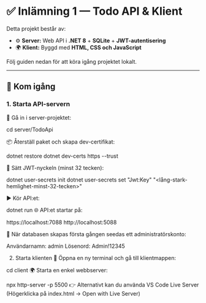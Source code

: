# ✅ Inlämning 1 — Todo API & Klient

Detta projekt består av:  
- ⚙️ **Server:** Web API i **.NET 8** + **SQLite** + **JWT-autentisering**  
- 🌍 **Klient:** Byggd med **HTML, CSS och JavaScript**  

Följ guiden nedan för att köra igång projektet lokalt.  

---

## 🚀 Kom igång

### 1. Starta API-servern

📂 Gå in i server-projektet:

cd server/TodoApi

📦 Återställ paket och skapa dev-certifikat:

dotnet restore
dotnet dev-certs https --trust

🔑 Sätt JWT-nyckeln (minst 32 tecken):

dotnet user-secrets init
dotnet user-secrets set "Jwt:Key" "<lång-stark-hemlighet-minst-32-tecken>"

▶️ Kör API:et:

dotnet run
🌐 API:et startar på:

https://localhost:7088
http://localhost:5088

👤 När databasen skapas första gången seedas ett administratörskonto:

Användarnamn: admin
Lösenord: Admin!12345

2. Starta klienten
📂 Öppna en ny terminal och gå till klientmappen:

cd client
🌍 Starta en enkel webbserver:

npx http-server -p 5500
👉 Alternativt kan du använda VS Code Live Server
(Högerklicka på index.html → Open with Live Server)

